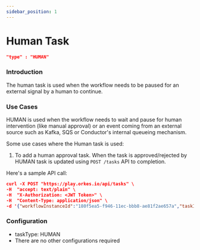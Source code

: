 ```yaml
---
sidebar_position: 1
---
```


# Human Task

```json
"type" : "HUMAN"
```

### Introduction

The human task is used when the workflow needs to be paused for an external signal by a human to continue.

### Use Cases

HUMAN is used when the workflow needs to wait and pause for human intervention
(like manual approval) or an event coming from an external source such as Kafka, SQS or Conductor's internal queueing mechanism.

Some use cases where the Human task is used:

1. To add a human approval task. When the task is approved/rejected by HUMAN task is updated using `POST /tasks` API to completion.

Here's a sample API call:

```json
curl -X POST "https://play.orkes.io/api/tasks" \
-H  "accept: text/plain" \
-H  "X-Authorization: <JWT Token>" \
-H  "Content-Type: application/json" \
-d '{"workflowInstanceId":"180f5ea5-f946-11ec-bbb8-ae81f2ae657a","taskId":"75f51499-f948-11ec-bbb8-ae81f2ae657a","outputData": {"outputdata":"yummy"},"status":"COMPLETED"}'
```

### Configuration

- taskType: HUMAN
- There are no other configurations required
